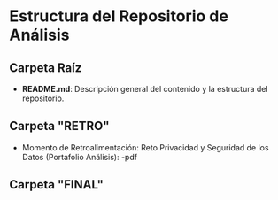 # Estructura del Repositorio de Análisis

## Carpeta Raíz
- **README.md**: Descripción general del contenido y la estructura del repositorio.

## Carpeta "RETRO"
- Momento de Retroalimentación: Reto Privacidad y Seguridad de los Datos (Portafolio Análisis): -pdf


## Carpeta "FINAL"

